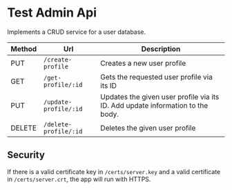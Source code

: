 # Test Admin Api

Implements a CRUD service for a user database.

| Method    | Url | Description |
| -------- | ------- | --- |
| PUT  | `/create-profile`   | Creates a new user profile |
| GET    | `/get-profile/:id`    | Gets the requested user profile via its ID |
| PUT | `/update-profile/:id`  | Updates the given user profile via its ID. Add update information to the body. |
| DELETE    | `/delete-profile/:id`  | Deletes the given user profile |

## Security

If there is a valid certificate key in `/certs/server.key` and a valid certificate in `/certs/server.crt`, the app will run with HTTPS.